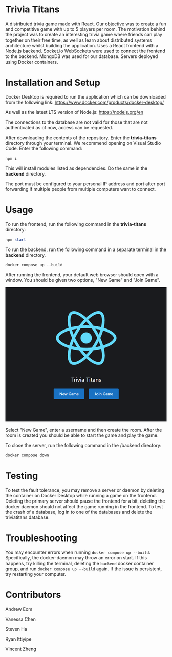 # Trivia Titans

A distributed trivia game made with React. Our objective was to create a fun and competitive game with up to 5 players per room. The motivation behind the project was to create an interesting trivia game where friends can play together on their free time, as well as learn about distributed systems architecture whilst building the application. Uses a React frontend with a Node.js backend. Socket.io WebSockets were used to connect the frontend to the backend. MongoDB was used for our database. Servers deployed using Docker containers.

# Installation and Setup

Docker Desktop is required to run the application which can be downloaded from the following link:
https://www.docker.com/products/docker-desktop/

As well as the latest LTS version of Node.js: https://nodejs.org/en

The connections to the database are not valid for those that are not authenticated as of now, access can be requested.

After downloading the contents of the repository. Enter the **trivia-titans** directory through your terminal. We recommend opening on Visual Studio Code. Enter the following command:

```powershell
npm i
```

This will install modules listed as dependencies. Do the same in the **backend** directory.

The port must be configured to your personal IP address and port after port forwarding if multiple people from multiple computers want to connect.

# Usage

To run the frontend, run the following command in the **trivia-titans** directory:

```powershell
npm start
```

To run the backend, run the following command in a separate terminal in the **backend** directory.

```powershell
docker compose up --build
```

After running the frontend, your default web browser should open with a window. You should be given two options, "New Game" and "Join Game".

![alt text](/FrontEndImage.png)

Select "New Game", enter a username and then create the room. After the room is created you should be able to start the game and play the game.

To close the server, run the following command in the /backend directory:

```powershell
docker compose down
```

# Testing

To test the fault tolerance, you may remove a server or daemon by deleting the container on Docker Desktop while running a game on the frontend. Deleting the primary server should pause the frontend for a bit, deleting the docker daemon should not affect the game running in the frontend. To test the crash of a database, log in to one of the databases and delete the triviatitans database.

# Troubleshooting

You may encounter errors when running `docker compose up --build`. Specifically, the docker-daemon may throw an error on start. If this happens, try killing the terminal, deleting the `backend` docker container group, and run `docker compose up --build` again. If the issue is persistent, try restarting your computer.

# Contributors

Andrew Eom

Vanessa Chen

Steven Ha

Ryan Ittiyipe

Vincent Zheng
